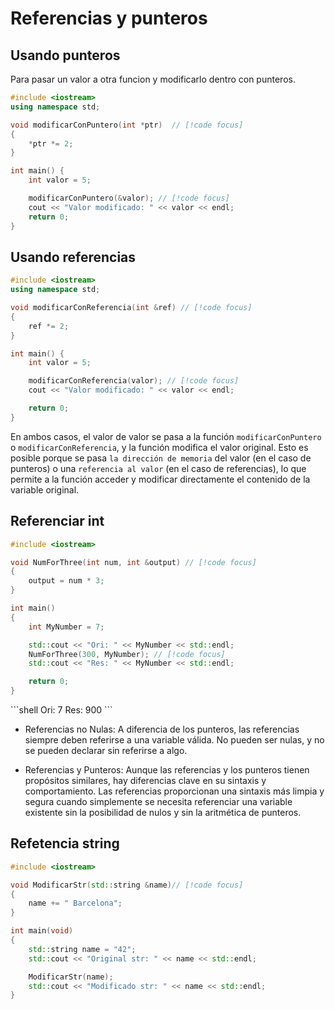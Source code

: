 # Referencias y punteros

## Usando punteros

Para pasar un valor a otra funcion y modificarlo dentro con punteros.

```cpp
#include <iostream>
using namespace std;

void modificarConPuntero(int *ptr)  // [!code focus]
{
    *ptr *= 2;
}

int main() {
    int valor = 5;

    modificarConPuntero(&valor); // [!code focus]
    cout << "Valor modificado: " << valor << endl;
    return 0;
}

```
## Usando referencias

```cpp
#include <iostream>
using namespace std;

void modificarConReferencia(int &ref) // [!code focus]
{
    ref *= 2;
}

int main() {
    int valor = 5;

    modificarConReferencia(valor); // [!code focus]
    cout << "Valor modificado: " << valor << endl;

    return 0;
}

```
En ambos casos, el valor de valor se pasa a la función `modificarConPuntero` o `modificarConReferencia`, y la función modifica el valor original. Esto es posible porque se pasa `la dirección de memoria` del valor (en el caso de punteros) o una `referencia al valor` (en el caso de referencias), lo que permite a la función acceder y modificar directamente el contenido de la variable original.


## Referenciar int

```cpp
#include <iostream>

void NumForThree(int num, int &output) // [!code focus]
{
	output = num * 3;
}

int main()
{
	int MyNumber = 7;

	std::cout << "Ori: " << MyNumber << std::endl;
	NumForThree(300, MyNumber); // [!code focus]
	std::cout << "Res: " << MyNumber << std::endl;

	return 0;
}

```

<Badge type="info" text="output" />
```shell
Ori: 7
Res: 900
```

+ Referencias no Nulas:
A diferencia de los punteros, las referencias siempre deben referirse a una variable válida. No pueden ser nulas, y no se pueden declarar sin referirse a algo.

+ Referencias y Punteros:
Aunque las referencias y los punteros tienen propósitos similares, hay diferencias clave en su sintaxis y comportamiento. Las referencias proporcionan una sintaxis más limpia y segura cuando simplemente se necesita referenciar una variable existente sin la posibilidad de nulos y sin la aritmética de punteros.


## Refetencia string

```cpp
#include <iostream>

void ModificarStr(std::string &name)// [!code focus]
{
	name += " Barcelona";
}

int main(void)
{
	std::string name = "42";
	std::cout << "Original str: " << name << std::endl;

	ModificarStr(name);
	std::cout << "Modificado str: " << name << std::endl;
}
```



